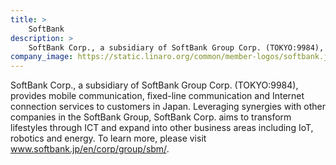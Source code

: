 ```yaml
---
title: >
    SoftBank
description: >
    SoftBank Corp., a subsidiary of SoftBank Group Corp. (TOKYO:9984), provides mobile communication, fixed-line communication and Internet connection services to customers in Japan.
company_image: https://static.linaro.org/common/member-logos/softbank.jpg
---
```

SoftBank Corp., a subsidiary of SoftBank Group Corp. (TOKYO:9984), provides mobile communication, fixed-line communication and Internet connection services to customers in Japan. Leveraging synergies with other companies in the SoftBank Group, SoftBank Corp. aims to transform lifestyles through ICT and expand into other business areas including IoT, robotics and energy. To learn more, please visit www.softbank.jp/en/corp/group/sbm/.
